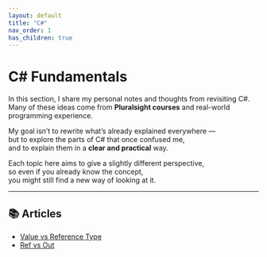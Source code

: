 ```yaml
---
layout: default
title: "C#"
nav_order: 1
has_children: true
---
```


# C# Fundamentals

In this section, I share my personal notes and thoughts from revisiting C#.  
Many of these ideas come from **Pluralsight courses** and real-world programming experience.  

My goal isn’t to rewrite what’s already explained everywhere —  
but to explore the parts of C# that once confused me,  
and to explain them in a **clear and practical** way.

Each topic here aims to give a slightly different perspective,  
so even if you already know the concept,  
you might still find a new way of looking at it.  

---

## 📚 Articles
- [Value vs Reference Type](value-vs-reference.md)
- [Ref vs Out](ref-vs-out.md.md)
